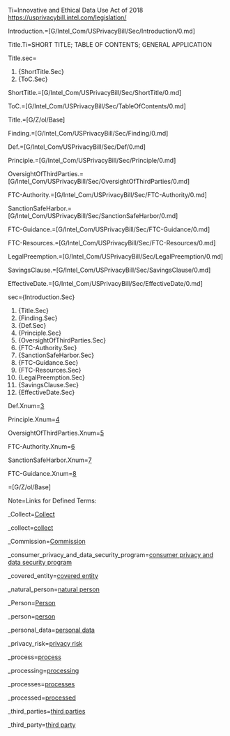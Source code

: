 Ti=Innovative and Ethical Data Use Act of 2018<br><a href="https://usprivacybill.intel.com/legislation/">https://usprivacybill.intel.com/legislation/</a>

Introduction.=[G/Intel_Com/USPrivacyBill/Sec/Introduction/0.md]

Title.Ti=SHORT TITLE; TABLE OF CONTENTS; GENERAL APPLICATION

Title.sec=<ol><li>{ShortTitle.Sec}<li>{ToC.Sec}</ol>

ShortTitle.=[G/Intel_Com/USPrivacyBill/Sec/ShortTitle/0.md]

ToC.=[G/Intel_Com/USPrivacyBill/Sec/TableOfContents/0.md]

Title.=[G/Z/ol/Base]

Finding.=[G/Intel_Com/USPrivacyBill/Sec/Finding/0.md]

Def.=[G/Intel_Com/USPrivacyBill/Sec/Def/0.md]

Principle.=[G/Intel_Com/USPrivacyBill/Sec/Principle/0.md]

OversightOfThirdParties.=[G/Intel_Com/USPrivacyBill/Sec/OversightOfThirdParties/0.md]

FTC-Authority.=[G/Intel_Com/USPrivacyBill/Sec/FTC-Authority/0.md]

SanctionSafeHarbor.=[G/Intel_Com/USPrivacyBill/Sec/SanctionSafeHarbor/0.md]

FTC-Guidance.=[G/Intel_Com/USPrivacyBill/Sec/FTC-Guidance/0.md]

FTC-Resources.=[G/Intel_Com/USPrivacyBill/Sec/FTC-Resources/0.md]

LegalPreemption.=[G/Intel_Com/USPrivacyBill/Sec/LegalPreemption/0.md]

SavingsClause.=[G/Intel_Com/USPrivacyBill/Sec/SavingsClause/0.md]

EffectiveDate.=[G/Intel_Com/USPrivacyBill/Sec/EffectiveDate/0.md]


sec={Introduction.Sec}<ol><li>{Title.Sec}<li>{Finding.Sec}<li>{Def.Sec}<li>{Principle.Sec}<li>{OversightOfThirdParties.Sec}<li>{FTC-Authority.Sec}<li>{SanctionSafeHarbor.Sec}<li>{FTC-Guidance.Sec}<li>{FTC-Resources.Sec}<li>{LegalPreemption.Sec}<li>{SavingsClause.Sec}<li>{EffectiveDate.Sec}</ol>


Def.Xnum=<a href='#Def.Sec'>3</a>

Principle.Xnum=<a href='#Principle.Sec'>4</a>

OversightOfThirdParties.Xnum=<a href='#OversightOfThirdParties.Sec'>5</a>

FTC-Authority.Xnum=<a href='#FTC-Authority.Sec'>6</a>

SanctionSafeHarbor.Xnum=<a href='#SanctionSafeHarbor.Sec'>7</a>

FTC-Guidance.Xnum=<a href='#FTC-Guidance.Sec'>8</a>

=[G/Z/ol/Base]

Note=Links for Defined Terms:

_Collect=<a href='#Def.collect.Sec' class='definedterm'>Collect</a>

_collect=<a href='#Def.collect.Sec' class='definedterm'>collect</a>

_Commission=<a href='#Def.Commission.Sec' class='definedterm'>Commission</a>

_consumer_privacy_and_data_security_program=<a href='#Def.consumer_privacy_and_data_security_program.Sec' class='definedterm'>consumer privacy and data security program</a>

_covered_entity=<a href='#Def.covered_entity.Sec' class='definedterm'>covered entity</a>

_natural_person=<a href='#Def.natural_person.Sec' class='definedterm'>natural person</a>

_Person=<a href='#Def.person.Sec' class='definedterm'>Person</a>

_person=<a href='#Def.person.Sec' class='definedterm'>person</a>

_personal_data=<a href='#Def.personal_data.Sec' class='definedterm'>personal data</a>

_privacy_risk=<a href='#Def.privacy_risk.Sec' class='definedterm'>privacy risk</a>

_process=<a href='#Def.process.Sec' class='definedterm'>process</a>

_processing=<a href='#Def.process.Sec' class='definedterm'>processing</a>

_processes=<a href='#Def.process.Sec' class='definedterm'>processes</a>

_processed=<a href='#Def.process.Sec' class='definedterm'>processed</a>

_third_parties=<a href='#Def.third_party.Sec' class='definedterm'>third parties</a>

_third_party=<a href='#Def.third_party.Sec' class='definedterm'>third party</a>
